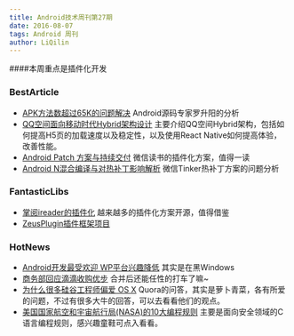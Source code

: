 ```yaml
---
title: Android技术周刊第27期
date: 2016-08-07
tags: Android 周刊
author: LiQilin
---
```

####本周重点是插件化开发

<!-- more -->

### BestArticle

- [APK方法数超过65K的问题解决](http://weibo.com/p/1001603884849646685222) Android源码专家罗升阳的分析
- [QQ空间面向移动时代Hybrid架构设计](http://mp.weixin.qq.com/s?__biz=MjM5MDE0Mjc4MA==&mid=2650993637&idx=1&sn=8a2673272575abbef4b0f6dbc25e0186&scene=1&srcid=0807LZJG7aRwhImITbnvk8rE#rd) 主要介绍QQ空间Hybrid架构，包括如何提高H5页的加载速度以及稳定性，以及使用React Native如何提高体验，改善性能。
- [Android Patch 方案与持续交付](http://wereadteam.github.io/2016/07/26/AndroidPatch/?hmsr=toutiao.io&utm_medium=toutiao.io&utm_source=toutiao.io&from=singlemessage&isappinstalled=1) 微信读书的插件化方案，值得一读
- [Android N混合编译与对热补丁影响解析](http://mp.weixin.qq.com/s?__biz=MzAwNDY1ODY2OQ==&mid=2649286341&idx=1&sn=054d595af6e824cbe4edd79427fc2706&scene=1&srcid=0804GUswANrDEWYVWRryYJbE#rd) 微信Tinker热补丁方案的问题分析

### FantasticLibs
- [掌阅ireader的插件化](https://github.com/jimor1234567/ZeusPlugin?from=groupmessage&isappinstalled=0) 越来越多的插件化方案开源，值得借鉴
- [ZeusPlugin插件框架项目](https://github.com/jimor1234567/ZeusPlugin?from=groupmessage&isappinstalled=0) 

### HotNews
- [Android开发最受欢迎 WP平台兴趣降低](http://www.cnbeta.com/articles/526883.htm) 其实是在黑Windows
- [商务部回应滴滴收购优步](http://toutiao.com/i6314064589113786881/?tt_from=weixin&utm_campaign=client_share&from=timeline&app=news_article&utm_source=weixin&isappinstalled=0&iid=4959408394&utm_medium=toutiao_ios&wxshare_count=2&pbid=22780160654) 合并后还能任性的打车了嘛~
- [为什么很多硅谷工程师偏爱 OS X](http://www.techug.com/why-progrmmer-love-mac) Quora的问答，其实是萝卜青菜，各有所爱的问题，不过有很多大牛的回答，可以去看看他们的观点。
- [美国国家航空和宇宙航行局(NASA)的10大编程规则](http://www.techug.com/1-nasa-programming-rule) 主要是面向安全领域的C语言编程规则，感兴趣童鞋可点入看看。